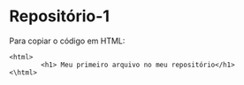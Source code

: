 # Repositório-1

Para copiar o código em HTML:

```
<html>
        <h1> Meu primeiro arquivo no meu repositório</h1>
<\html>
```
